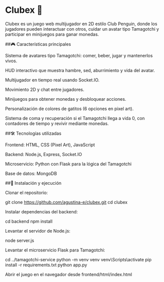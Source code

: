 # Clubex 🐾

Clubex es un juego web multijugador en 2D estilo Club Penguin, donde los jugadores pueden interactuar con otros, cuidar un avatar tipo Tamagotchi y participar en minijuegos para ganar monedas.

##🎮 Características principales

Sistema de avatares tipo Tamagotchi: comer, beber, jugar y mantenerlos vivos.

HUD interactivo que muestra hambre, sed, aburrimiento y vida del avatar.

Multijugador en tiempo real usando Socket.IO.

Movimiento 2D y chat entre jugadores.

Minijuegos para obtener monedas y desbloquear acciones.

Personalización de colores de gatitos (6 opciones en pixel art).

Sistema de coma y recuperación si el Tamagotchi llega a vida 0, con contadores de tiempo y revivir mediante monedas.

##🛠 Tecnologías utilizadas

Frontend: HTML, CSS (Pixel Art), JavaScript

Backend: Node.js, Express, Socket.IO

Microservicio: Python con Flask para la lógica del Tamagotchi

Base de datos: MongoDB

##🚀 Instalación y ejecución

Clonar el repositorio:

git clone https://github.com/agustina-e/clubex.git
cd clubex


Instalar dependencias del backend:

cd backend
npm install


Levantar el servidor de Node.js:

node server.js


Levantar el microservicio Flask para Tamagotchi:

cd ../tamagotchi-service
python -m venv venv
venv\Scripts\activate
pip install -r requirements.txt
python app.py


Abrir el juego en el navegador desde frontend/html/index.html
